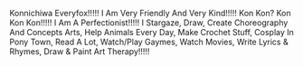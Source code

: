 Konnichiwa Everyfox!!!!! I Am Very Friendly And Very Kind!!!!!
Kon Kon? Kon Kon Kon!!!!!
I Am A Perfectionist!!!!! 
I Stargaze, Draw, Create Choreography And Concepts Arts, Help Animals Every Day, Make Crochet Stuff, Cosplay In Pony Town, Read A Lot, Watch/Play Gaymes, Watch Movies, Write Lyrics & Rhymes, Draw & Paint Art Therapy!!!!!

